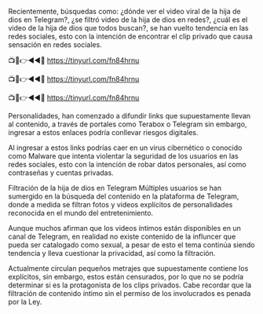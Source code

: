 Recientemente, búsquedas como: ¿dónde ver el video viral de la hija de dios en Telegram?, ¿se filtró video de la hija de dios en redes?, ¿cuál es el video de la hija de dios que todos buscan?, se han vuelto tendencia en las redes sociales, esto con la intención de encontrar el clip privado que causa sensación en redes sociales.

📺📱👉◄◄🔴  https://tinyurl.com/fn84hrnu

📺📱👉◄◄🔴  https://tinyurl.com/fn84hrnu

📺📱👉◄◄🔴  https://tinyurl.com/fn84hrnu


Personalidades, han comenzado a difundir links que supuestamente llevan al contenido, a través de portales como Terabox o Telegram sin embargo, ingresar a estos enlaces podría conllevar riesgos digitales.

Al ingresar a estos links podrías caer en un virus cibernético o conocido como Malware que intenta violentar la seguridad de los usuarios en las redes sociales, esto con la intención de robar datos personales, así como contraseñas y cuentas privadas.


Filtración de la hija de dios en Telegram
Múltiples usuarios se han sumergido en la búsqueda del contenido en la plataforma de Telegram, donde a medida se filtran fotos y videos explícitos de personalidades reconocida en el mundo del entretenimiento.

Aunque muchos afirman que los videos íntimos están disponibles en un canal de Telegram, en realidad no existe contenido de la influncer que pueda ser catalogado como sexual, a pesar de esto el tema continúa siendo tendencia y lleva cuestionar la privacidad, así como la filtración.

Actualmente circulan pequeños metrajes que supuestamente contiene los explícitos, sin embargo, estos están censurados, por lo que no se podría determinar si es la protagonista de los clips privados. Cabe recordar que la filtración de contenido íntimo sin el permiso de los involucrados es penada por la Ley.
